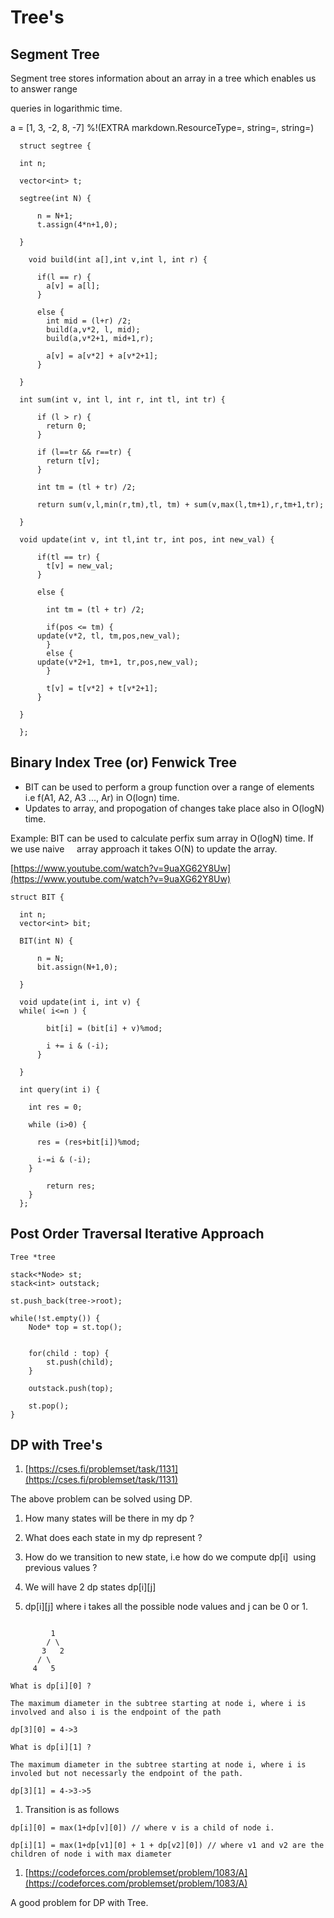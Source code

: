 # Tree's

## Segment Tree

Segment tree stores information about an array in a tree which enables us to answer range

queries in logarithmic time.

a = \[1, 3, \-2, 8, \-7\]
%\!\(EXTRA markdown.ResourceType=, string=, string=\)

```
  struct segtree {

  int n;

  vector<int> t;

  segtree(int N) {

      n = N+1;
      t.assign(4*n+1,0);

  }

    void build(int a[],int v,int l, int r) {

      if(l == r) {
        a[v] = a[l];
      }

      else {
        int mid = (l+r) /2;
        build(a,v*2, l, mid);
        build(a,v*2+1, mid+1,r);

        a[v] = a[v*2] + a[v*2+1];
      }

  }

  int sum(int v, int l, int r, int tl, int tr) {

      if (l > r) {
        return 0;
      }

      if (l==tr && r==tr) {
        return t[v];
      }

      int tm = (tl + tr) /2;

      return sum(v,l,min(r,tm),tl, tm) + sum(v,max(l,tm+1),r,tm+1,tr);

  }

  void update(int v, int tl,int tr, int pos, int new_val) {

      if(tl == tr) {
        t[v] = new_val;
      }

      else {

        int tm = (tl + tr) /2;

        if(pos <= tm) {
      update(v*2, tl, tm,pos,new_val);
        }
        else {
      update(v*2+1, tm+1, tr,pos,new_val);
        }

        t[v] = t[v*2] + t[v*2+1];
      }

  }

  };
```

## Binary Index Tree \(or\) Fenwick Tree

- BIT can be used to perform a group function over a range of elements i.e f\(A1, A2, A3 ..., Ar\) in O\(logn\) time.
- Updates to array, and propogation of changes take place also in O\(logN\) time.

Example: BIT can be used to calculate perfix sum array in O\(logN\) time. If we use naive     array approach it takes O\(N\) to update the array.

[https://www.youtube.com/watch?v=9uaXG62Y8Uw](https://www.youtube.com/watch?v=9uaXG62Y8Uw)

```
struct BIT {

  int n;
  vector<int> bit;

  BIT(int N) {

      n = N;
      bit.assign(N+1,0);

  }

  void update(int i, int v) {
  while( i<=n ) {

        bit[i] = (bit[i] + v)%mod;

        i += i & (-i);
      }

  }

  int query(int i) {

    int res = 0;

    while (i>0) {

      res = (res+bit[i])%mod;
   
      i-=i & (-i);
    }
   
        return res;
    }
  };
```

## Post Order Traversal Iterative Approach

```
Tree *tree

stack<*Node> st;
stack<int> outstack;

st.push_back(tree->root);

while(!st.empty()) {
    Node* top = st.top();

   
    for(child : top) {
        st.push(child);
    }

    outstack.push(top);

    st.pop();
}
```

## DP with Tree's

1. [https://cses.fi/problemset/task/1131](https://cses.fi/problemset/task/1131)

The above problem can be solved using DP.

1. How many states will be there in my dp ?
2. What does each state in my dp represent ?
3. How do we transition to new state, i.e how do we compute dp\[i\]  using previous values ?

4. We will have 2 dp states dp\[i\]\[j\]
5. dp\[i\]\[j\] where i takes all the possible node values and j can be 0 or 1.

```

         1
        / \
       3   2
      / \
     4   5

What is dp[i][0] ?

The maximum diameter in the subtree starting at node i, where i is involved and also i is the endpoint of the path

dp[3][0] = 4->3

What is dp[i][1] ?

The maximum diameter in the subtree starting at node i, where i is involed but not necessarly the endpoint of the path.

dp[3][1] = 4->3->5
```

1. Transition is as follows

```
dp[i][0] = max(1+dp[v][0]) // where v is a child of node i.

dp[i][1] = max(1+dp[v1][0] + 1 + dp[v2][0]) // where v1 and v2 are the children of node i with max diameter
```

1. [https://codeforces.com/problemset/problem/1083/A](https://codeforces.com/problemset/problem/1083/A)

A good problem for DP with Tree.
